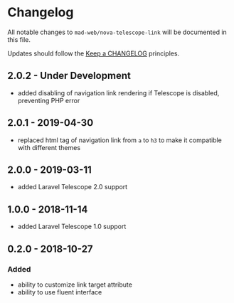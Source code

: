 # Changelog

All notable changes to `mad-web/nova-telescope-link` will be documented in this file.

Updates should follow the [Keep a CHANGELOG](http://keepachangelog.com/) principles.

## 2.0.2 - Under Development

- added disabling of navigation link rendering if Telescope is disabled, preventing PHP error

## 2.0.1 - 2019-04-30

- replaced html tag of navigation link from `a` to `h3` to make it compatible with different themes

## 2.0.0 - 2019-03-11

- added Laravel Telescope 2.0 support

## 1.0.0 - 2018-11-14

- added Laravel Telescope 1.0 support

## 0.2.0 - 2018-10-27

### Added
- ability to customize link target attribute
- ability to use fluent interface
